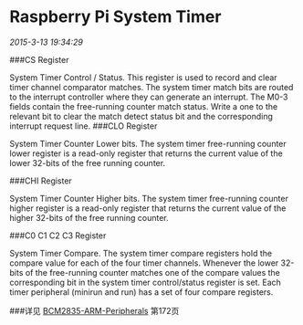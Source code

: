 Raspberry Pi System Timer
=====
*2015-3-13 19:34:29*

###CS Register

System Timer Control / Status.
This register is used to record and clear timer channel comparator matches. The system timer match bits
are routed to the interrupt controller where they can generate an interrupt.
The M0-3 fields contain the free-running counter match status. Write a one to the relevant bit to clear the
match detect status bit and the corresponding interrupt request line.
###CLO Register

System Timer Counter Lower bits.
The system timer free-running counter lower register is a read-only register that returns the current value
of the lower 32-bits of the free running counter.

###CHI Register

 System Timer Counter Higher bits.
The system timer free-running counter higher register is a read-only register that returns the current value
of the higher 32-bits of the free running counter.

###C0 C1 C2 C3 Register

System Timer Compare.
The system timer compare registers hold the compare value for each of the four timer channels.
Whenever the lower 32-bits of the free-running counter matches one of the compare values the
corresponding bit in the system timer control/status register is set.
Each timer peripheral (minirun and run) has a set of four compare registers.

###详见
[BCM2835-ARM-Peripherals](BCM2835-ARM-Peripherals.pdf) 第172页